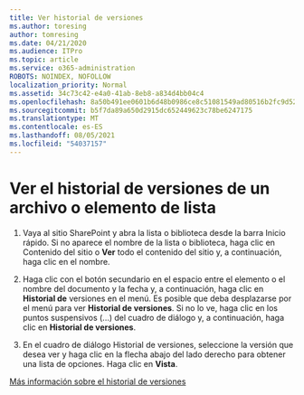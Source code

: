 ```yaml
---
title: Ver historial de versiones
ms.author: toresing
author: tomresing
ms.date: 04/21/2020
ms.audience: ITPro
ms.topic: article
ms.service: o365-administration
ROBOTS: NOINDEX, NOFOLLOW
localization_priority: Normal
ms.assetid: 34c73c42-e4a0-41ab-8eb8-a834d4bb04c4
ms.openlocfilehash: 8a50b491ee0601b6d48b0986ce8c51081549ad80516b2fc9d52f1bf6e7c025cf
ms.sourcegitcommit: b5f7da89a650d2915dc652449623c78be6247175
ms.translationtype: MT
ms.contentlocale: es-ES
ms.lasthandoff: 08/05/2021
ms.locfileid: "54037157"
---
```

# <a name="view-version-history-of-a-file-or-list-item"></a>Ver el historial de versiones de un archivo o elemento de lista

1. Vaya al sitio SharePoint y abra la lista o biblioteca desde la barra Inicio rápido. Si no aparece el nombre de la  lista o biblioteca, haga clic en Contenido del sitio o **Ver** todo el contenido del sitio y, a continuación, haga clic en el nombre.
    
2. Haga clic con el botón secundario en el espacio entre el elemento o el nombre del documento y la fecha y, a continuación, haga clic en **Historial de** versiones en el menú. Es posible que deba desplazarse por el menú para ver **Historial de versiones**. Si no lo ve, haga clic en los puntos suspensivos (...) del cuadro de diálogo y, a continuación, haga clic en **Historial de versiones**.
    
3. En el cuadro de diálogo Historial de versiones, seleccione la versión que desea ver y haga clic en la flecha abajo del lado derecho para obtener una lista de opciones. Haga clic en **Vista**.
    
[Más información sobre el historial de versiones](https://go.microsoft.com/fwlink/?linkid=875709)
  


